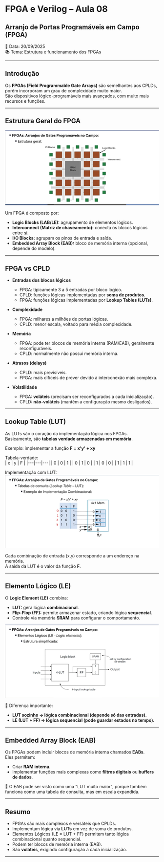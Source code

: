 # FPGA e Verilog – Aula 08 
## Arranjo de Portas Programáveis em Campo (FPGA)

📅 Data: 20/09/2025  
📚 Tema: Estrutura e funcionamento dos FPGAs  

---

## Introdução
Os **FPGAs (Field Programmable Gate Arrays)** são semelhantes aos CPLDs, porém incorporam um grau de complexidade muito maior.  
São dispositivos lógico-programáveis mais avançados, com muito mais recursos e funções.

---

## Estrutura Geral do FPGA
![Estrutura geral de um FPGA](./Aulas/Imagens/fpga-estrutura-geral.png)

Um FPGA é composto por:  
- **Logic Blocks (LAB/LE):** agrupamento de elementos lógicos.  
- **Interconnect (Matriz de chaveamento):** conecta os blocos lógicos entre si.  
- **I/O Blocks:** agrupam os pinos de entrada e saída.  
- **Embedded Array Block (EAB):** bloco de memória interna (opcional, depende do modelo).  

---

## FPGA vs CPLD
- **Entradas dos blocos lógicos**  
  - FPGA: tipicamente 3 a 5 entradas por bloco lógico.  
  - CPLD: funções lógicas implementadas por **soma de produtos**.  
  - FPGA: funções lógicas implementadas por **Lookup Tables (LUTs)**.  

- **Complexidade**  
  - FPGA: milhares a milhões de portas lógicas.  
  - CPLD: menor escala, voltado para média complexidade.  

- **Memória**  
  - FPGA: pode ter blocos de memória interna (RAM/EAB), geralmente reconfiguráveis.  
  - CPLD: normalmente não possui memória interna.  

- **Atrasos (delays)**  
  - CPLD: mais previsíveis.  
  - FPGA: mais difíceis de prever devido à interconexão mais complexa.  

- **Volatilidade**  
  - FPGA: **voláteis** (precisam ser reconfigurados a cada inicialização).  
  - CPLD: **não-voláteis** (mantêm a configuração mesmo desligados).  

---

## Lookup Table (LUT)
As LUTs são o coração da implementação lógica nos FPGAs.  
Basicamente, são **tabelas verdade armazenadas em memória**.

Exemplo: implementar a função **F = x'y' + xy**

Tabela-verdade:  
| x | y | F |
|---|---|---|
| 0 | 0 | 1 |
| 0 | 1 | 0 |
| 1 | 0 | 0 |
| 1 | 1 | 1 |

Implementação com LUT:  
![Exemplo de LUT](./Aulas/Imagens/fpga-lut.png)

Cada combinação de entrada (x,y) corresponde a um endereço na memória.  
A saída da LUT é o valor da função **F**.

---

## Elemento Lógico (LE)
O **Logic Element (LE)** combina:  
- **LUT:** gera lógica **combinacional**.  
- **Flip-Flop (FF):** permite armazenar estado, criando lógica **sequencial**.  
- Controle via memória **SRAM** para configurar o comportamento.  

![Elemento Lógico: LUT + FF](./Aulas/Imagens/fpga-le.png)

📌 Diferença importante:  
- **LUT sozinho → lógica combinacional (depende só das entradas).**  
- **LE (LUT + FF) → lógica sequencial (pode guardar estados no tempo).**

---

## Embedded Array Block (EAB)
Os FPGAs podem incluir blocos de memória interna chamados **EABs**.  
Eles permitem:  
- Criar **RAM interna**.  
- Implementar funções mais complexas como **filtros digitais** ou **buffers de dados**.  

🔎 O EAB pode ser visto como uma "LUT muito maior", porque também funciona como uma tabela de consulta, mas em escala expandida.

---

## Resumo
- FPGAs são mais complexos e versáteis que CPLDs.  
- Implementam lógica via **LUTs** em vez de soma de produtos.  
- Elementos Lógicos (LE = LUT + FF) permitem tanto lógica combinacional quanto sequencial.  
- Podem ter blocos de memória interna (EAB).  
- São **voláteis**, exigindo configuração a cada inicialização.

---
